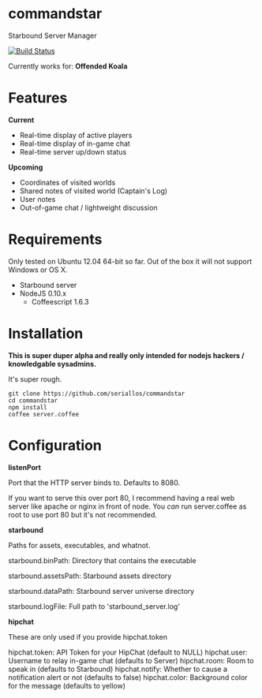 commandstar
===========

Starbound Server Manager

[![Build Status](https://travis-ci.org/seriallos/commandstar.png)](https://travis-ci.org/seriallos/commandstar)

Currently works for: **Offended Koala**

Features
========

**Current**

* Real-time display of active players
* Real-time display of in-game chat
* Real-time server up/down status

**Upcoming**

* Coordinates of visited worlds
* Shared notes of visited world (Captain's Log)
* User notes
* Out-of-game chat / lightweight discussion

Requirements
============

Only tested on Ubuntu 12.04 64-bit so far.  Out of the box it will not support
Windows or OS X.

* Starbound server
* NodeJS 0.10.x
    * Coffeescript 1.6.3

Installation
============

**This is super duper alpha and really only intended for nodejs hackers /
knowledgable sysadmins.**

It's super rough.

    git clone https://github.com/seriallos/commandstar
    cd commandstar
    npm install
    coffee server.coffee

Configuration
=============

**listenPort**

Port that the HTTP server binds to.  Defaults to 8080.

If you want to serve this over port 80, I recommend having a real web server
like apache or nginx in front of node.  You *can* run server.coffee as root to
use port 80 but it's not recommended.

**starbound**

Paths for assets, executables, and whatnot.

starbound.binPath: Directory that contains the executable

starbound.assetsPath: Starbound assets directory

starbound.dataPath: Starbound server universe directory

starbound.logFile: Full path to 'starbound_server.log'

**hipchat**

These are only used if you provide hipchat.token

hipchat.token: API Token for your HipChat (default to NULL)
hipchat.user: Username to relay in-game chat (defaults to Server)
hipchat.room: Room to speak in (defaults to Starbound)
hipchat.notify: Whether to cause a notification alert or not (defaults to false)
hipchat.color: Background color for the message (defaults to yellow)
